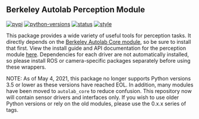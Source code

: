 ## Berkeley Autolab Perception Module
[![pypi](https://img.shields.io/pypi/v/autolab-perception.svg)](https://pypi.org/project/autolab-perception/) [![python-versions](https://img.shields.io/pypi/pyversions/autolab-perception.svg)](https://pypi.org/project/autolab-perception/) [![status](https://github.com/BerkeleyAutomation/perception/workflows/Release%20Perception/badge.svg)](https://github.com/BerkeleyAutomation/perception/actions) [![style](https://img.shields.io/badge/code%20style-black-000000.svg)](https://github.com/psf/black)

This package provides a wide variety of useful tools for perception tasks.
It directly depends on the [Berkeley Autolab Core
module](https://www.github.com/BerkeleyAutomation/autolab_core), so be sure to install
that first.
View the install guide and API documentation for the perception module
[here](https://BerkeleyAutomation.github.io/perception). Dependencies for each driver are not automatically installed, so please install ROS or camera-specific packages separately before using these wrappers.

NOTE: As of May 4, 2021, this package no longer supports Python versions 3.5 or lower as these versions have reached EOL. In addition, many modules have been moved to `autolab_core` to reduce confusion. This repository now will contain sensor drivers and interfaces only. If you wish to use older Python versions or rely on the old modules, please use the 0.x.x series of tags.